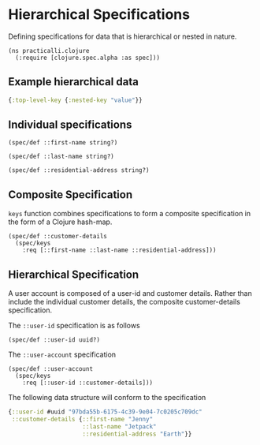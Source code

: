 # Hierarchical Specifications
Defining specifications for data that is hierarchical or nested in nature.

```eval-clojure
(ns practicalli.clojure
  (:require [clojure.spec.alpha :as spec]))
```


## Example hierarchical data

```clojure
{:top-level-key {:nested-key "value"}}
```

## Individual specifications

```eval-clojure
(spec/def ::first-name string?)
```

```eval-clojure
(spec/def ::last-name string?)
```


```eval-clojure
(spec/def ::residential-address string?)
```

## Composite Specification
`keys` function combines specifications to form a composite specification in the form of a Clojure hash-map.

```eval-clojure
(spec/def ::customer-details
  (spec/keys
    :req [::first-name ::last-name ::residential-address]))
```



## Hierarchical Specification
A user account is composed of a user-id and customer details.  Rather than include the individual customer details, the composite customer-details specification.

The `::user-id` specification is as follows

```eval-clojure
(spec/def ::user-id uuid?)
```

The `::user-account` specification


```eval-clojure
(spec/def ::user-account
  (spec/keys
    :req [::user-id ::customer-details]))
```

The following data structure will conform to the specification

```clojure
{::user-id #uuid "97bda55b-6175-4c39-9e04-7c0205c709dc"
 ::customer-details {::first-name "Jenny"
                     ::last-name "Jetpack"
                     ::residential-address "Earth"}}
```
